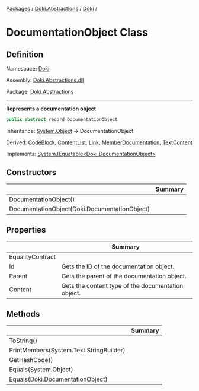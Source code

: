 [Packages](../../README.md) / [Doki.Abstractions](../README.md) / [Doki](README.md) / 

# DocumentationObject Class

## Definition

Namespace: [Doki](README.md)

Assembly: [Doki.Abstractions.dll](../README.md)

Package: [Doki.Abstractions](https://www.nuget.org/packages/Doki.Abstractions)

---

**Represents a documentation object.**

```csharp
public abstract record DocumentationObject
```

Inheritance: [System.Object](https://learn.microsoft.com/en-us/dotnet/api/System.Object) → DocumentationObject

Derived: [CodeBlock](Doki.CodeBlock.md), [ContentList](Doki.ContentList.md), [Link](Doki.Link.md), [MemberDocumentation](Doki.MemberDocumentation.md), [TextContent](Doki.TextContent.md)

Implements: [System.IEquatable&lt;Doki.DocumentationObject&gt;](https://learn.microsoft.com/en-us/dotnet/api/System.IEquatable&lt;Doki.DocumentationObject&gt;)

## Constructors

|   |Summary|
|---|---|
|DocumentationObject()||
|DocumentationObject(Doki.DocumentationObject)||


## Properties

|   |Summary|
|---|---|
|EqualityContract||
|Id|Gets the ID of the documentation object.|
|Parent|Gets the parent of the documentation object.|
|Content|Gets the content type of the documentation object.|


## Methods

|   |Summary|
|---|---|
|ToString()||
|PrintMembers(System.Text.StringBuilder)||
|GetHashCode()||
|Equals(System.Object)||
|Equals(Doki.DocumentationObject)||


